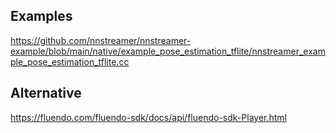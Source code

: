 ## Examples

https://github.com/nnstreamer/nnstreamer-example/blob/main/native/example_pose_estimation_tflite/nnstreamer_example_pose_estimation_tflite.cc


## Alternative
https://fluendo.com/fluendo-sdk/docs/api/fluendo-sdk-Player.html

